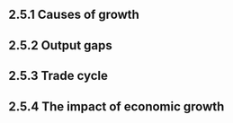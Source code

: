 ## 2.5.1 Causes of growth

## 2.5.2 Output gaps

## 2.5.3 Trade cycle

## 2.5.4 The impact of economic growth